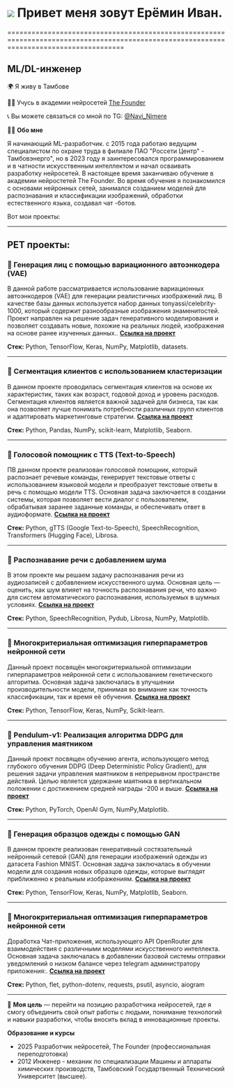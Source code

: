 # ![](https://user-images.githubusercontent.com/18350557/176309783-0785949b-9127-417c-8b55-ab5a4333674e.gif) Привет меня зовут Ерёмин Иван.
=========================================================================================================================================

ML/DL-инженер
----------
🌍 Я живу в Тамбове 

👨‍🎓 Учусь в академии нейросетей [The Founder](https://academy.the-founder.ru/)  

📞 Вы можете связаться со мной по TG: [@Navi_Nimere](https://t.me/Navi_Nimere)

👨‍💻 **Обо мне**

Я начинающий ML-разработчик.
с 2015 года работаю ведущим специалистом по охране труда в филиале ПАО "Россети Центр" - Тамбовэнерго", но в 2023 году я заинтересовался программированием и в чатности искусственным интеллектом и начал осваивать разработку нейросетей.
В настоящее время заканчиваю обучение в академии нейростетей The Founder.
Во время обучения я познакомился с основами нейронных сетей, занимался созданием моделей для распознавания и классификации изображений, обработки естественного языка, создавал чат -ботов. 

Вот мои проекты:
___
## PET проекты:

### 📌 Генерация лиц с помощью вариационного автоэнкодера (VAE)
В данной работе рассматривается использование вариационных автоэнкодеров (VAE) для генерации реалистичных изображений лиц. В качестве базы данных используется набор данных tonyassi/celebrity-1000, который содержит разнообразные изображения знаменитостей. Проект направлен на решение задач генеративного моделирования и позволяет создавать новые, похожие на реальных людей, изображения на основе ранее изученных данных.. [**Ссылка на проект**](https://github.com/Nimere1990/VAE)

**Стек:** Python, TensorFlow, Keras, NumPy, Matplotlib, datasets.

____

### 📌 Сегментация клиентов с использованием кластеризации 
В данном проекте проводилась сегментация клиентов на основе их характеристик, таких как возраст, годовой доход и уровень расходов. Сегментация клиентов является важной задачей для бизнеса, так как она позволяет лучше понимать потребности различных групп клиентов и адаптировать маркетинговые стратегии. [**Ссылка на проект**](https://github.com/Nimere1990/K-means)

**Стек:** Python, Pandas, NumPy, scikit-learn, Matplotlib, Seaborn.

___

### 📌 Голосовой помощник с TTS (Text-to-Speech)
ПВ данном проекте реализован голосовой помощник, который распознает речевые команды, генерирует текстовые ответы с использованием языковой модели и преобразует текстовые ответы в речь с помощью модели TTS. Основная задача заключается в создании системы, которая позволяет вести диалог с пользователем, обрабатывая заранее заданные команды, и обеспечивать ответ в аудиоформате. [**Ссылка на проект**](https://github.com/Nimere1990/Text-to-Speech)

**Стек:** Python, gTTS (Google Text-to-Speech), SpeechRecognition, Transformers (Hugging Face), Librosa.

___

### 📌 Распознавание речи с добавлением шума
В этом проекте мы решаем задачу распознавания речи из аудиозаписей с добавлением искусственного шума. Основная цель — оценить, как шум влияет на точность распознавания речи, что важно для систем автоматического распознавания, используемых в шумных условиях. [**Ссылка на проект**](https://github.com/Nimere1990/SpeechRecognition)

**Стек:** Python, SpeechRecognition, Pydub, Librosa, NumPy, Matplotlib.

___

### 📌 Многокритериальная оптимизация гиперпараметров нейронной сети
Данный проект посвящён многокритериальной оптимизации гиперпараметров нейронной сети с использованием генетического алгоритма. Основная задача заключалась в улучшении производительности модели, принимая во внимание как точность классификации, так и время её обучения. [**Ссылка на проект**](https://github.com/Nimere1990/Multi-criteria-optimization)

**Стек:** Python, TensorFlow, Keras, NumPy, Scikit-learn.

___

### 📌 Pendulum-v1: Реализация алгоритма DDPG для управления маятником
Данный проект посвящен обучению агента, использующего метод глубокого обучения DDPG (Deep Deterministic Policy Gradient), для решения задачи управления маятником в непрерывном пространстве действий. Целью является удержание маятника в вертикальном положении с достижением средней награды -200 и выше. [**Ссылка на проект**](https://github.com/Nimere1990/Pendulum-v1-DDPG-)

**Стек:** Python, PyTorch, OpenAI Gym, NumPy,Matplotlib.

___

### 📌 Генерация образцов одежды с помощью GAN
В данном проекте реализован генеративный состязательный нейронный сетевой (GAN) для генерации изображений одежды из датасета Fashion MNIST. Основная задача заключалась в обучении модели для создания новых образцов одежды, которые выглядят приближенно к реальным изображениям. [**Ссылка на проект**](https://github.com/Nimere1990/Fashion_MNIST)

**Стек:** Python, TensorFlow, Keras, NumPy, Matplotlib, Seaborn.

___

### 📌 Многокритериальная оптимизация гиперпараметров нейронной сети
Доработка Чат-приложения, использующего API OpenRouter для взаимодействия с различными моделями искусственного интеллекта. Основная задача заключалась в добавлении базовой системы отправки уведомлений о низком балансе через  telegram администратору приложения:. [**Ссылка на проект**](https://github.com/Nimere1990/neiro)

**Стек:** Python, flet, python-dotenv, requests, psutil, asyncio, aiogram


_____

🎯 **Моя цель** — перейти на позицию разработчика нейросетей, где я смогу объединить свой опыт работы с людьми, понимание технологий и навыки разработки, чтобы вносить вклад в инновационные проекты. 

**Образование и курсы**
* 2025 Разработчик нейросетей, The Founder (профессиональная переподготовка)
* 2012 Инженер - механик по специализации Машины и аппараты химических производств, Тамбовский Государтвенный Технический Университет (высшее).
